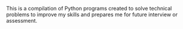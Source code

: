 This is a compilation of Python programs created to solve technical problems to improve my skills and prepares me for future interview or assessment.